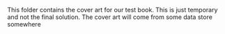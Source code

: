 This folder contains the cover art for our test book. This is just temporary and not the final solution. The cover art will come from some data store somewhere